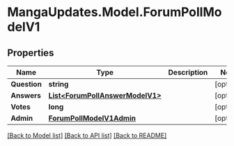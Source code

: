 # MangaUpdates.Model.ForumPollModelV1

## Properties

Name | Type | Description | Notes
------------ | ------------- | ------------- | -------------
**Question** | **string** |  | [optional] 
**Answers** | [**List&lt;ForumPollAnswerModelV1&gt;**](ForumPollAnswerModelV1.md) |  | [optional] 
**Votes** | **long** |  | [optional] 
**Admin** | [**ForumPollModelV1Admin**](ForumPollModelV1Admin.md) |  | [optional] 

[[Back to Model list]](../README.md#documentation-for-models) [[Back to API list]](../README.md#documentation-for-api-endpoints) [[Back to README]](../README.md)

